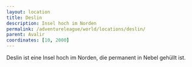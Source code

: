 ```yaml
---
layout: location
title: Deslin
description: Insel hoch im Norden
permalink: /adventureleague/world/locations/deslin/
parent: Avalir
coordinates: [10, 2000]
---
```


Deslin ist eine Insel hoch im Norden, die permanent in Nebel gehüllt ist.
